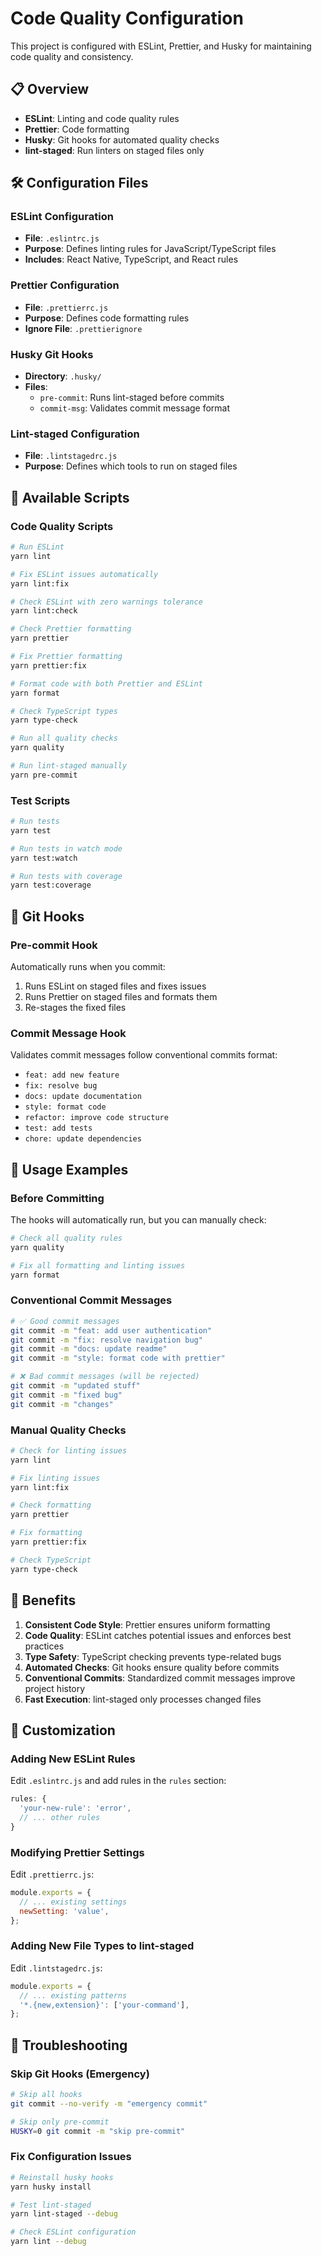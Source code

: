 # Code Quality Configuration

This project is configured with ESLint, Prettier, and Husky for maintaining code quality and consistency.

## 📋 Overview

- **ESLint**: Linting and code quality rules
- **Prettier**: Code formatting
- **Husky**: Git hooks for automated quality checks
- **lint-staged**: Run linters on staged files only

## 🛠️ Configuration Files

### ESLint Configuration
- **File**: `.eslintrc.js`
- **Purpose**: Defines linting rules for JavaScript/TypeScript files
- **Includes**: React Native, TypeScript, and React rules

### Prettier Configuration
- **File**: `.prettierrc.js`
- **Purpose**: Defines code formatting rules
- **Ignore File**: `.prettierignore`

### Husky Git Hooks
- **Directory**: `.husky/`
- **Files**:
  - `pre-commit`: Runs lint-staged before commits
  - `commit-msg`: Validates commit message format

### Lint-staged Configuration
- **File**: `.lintstagedrc.js`
- **Purpose**: Defines which tools to run on staged files

## 🚀 Available Scripts

### Code Quality Scripts
```bash
# Run ESLint
yarn lint

# Fix ESLint issues automatically
yarn lint:fix

# Check ESLint with zero warnings tolerance
yarn lint:check

# Check Prettier formatting
yarn prettier

# Fix Prettier formatting
yarn prettier:fix

# Format code with both Prettier and ESLint
yarn format

# Check TypeScript types
yarn type-check

# Run all quality checks
yarn quality

# Run lint-staged manually
yarn pre-commit
```

### Test Scripts
```bash
# Run tests
yarn test

# Run tests in watch mode
yarn test:watch

# Run tests with coverage
yarn test:coverage
```

## 🔧 Git Hooks

### Pre-commit Hook
Automatically runs when you commit:
1. Runs ESLint on staged files and fixes issues
2. Runs Prettier on staged files and formats them
3. Re-stages the fixed files

### Commit Message Hook
Validates commit messages follow conventional commits format:
- `feat: add new feature`
- `fix: resolve bug`
- `docs: update documentation`
- `style: format code`
- `refactor: improve code structure`
- `test: add tests`
- `chore: update dependencies`

## 📝 Usage Examples

### Before Committing
The hooks will automatically run, but you can manually check:

```bash
# Check all quality rules
yarn quality

# Fix all formatting and linting issues
yarn format
```

### Conventional Commit Messages
```bash
# ✅ Good commit messages
git commit -m "feat: add user authentication"
git commit -m "fix: resolve navigation bug"
git commit -m "docs: update readme"
git commit -m "style: format code with prettier"

# ❌ Bad commit messages (will be rejected)
git commit -m "updated stuff"
git commit -m "fixed bug"
git commit -m "changes"
```

### Manual Quality Checks
```bash
# Check for linting issues
yarn lint

# Fix linting issues
yarn lint:fix

# Check formatting
yarn prettier

# Fix formatting
yarn prettier:fix

# Check TypeScript
yarn type-check
```

## 🎯 Benefits

1. **Consistent Code Style**: Prettier ensures uniform formatting
2. **Code Quality**: ESLint catches potential issues and enforces best practices
3. **Type Safety**: TypeScript checking prevents type-related bugs
4. **Automated Checks**: Git hooks ensure quality before commits
5. **Conventional Commits**: Standardized commit messages improve project history
6. **Fast Execution**: lint-staged only processes changed files

## 🔧 Customization

### Adding New ESLint Rules
Edit `.eslintrc.js` and add rules in the `rules` section:

```javascript
rules: {
  'your-new-rule': 'error',
  // ... other rules
}
```

### Modifying Prettier Settings
Edit `.prettierrc.js`:

```javascript
module.exports = {
  // ... existing settings
  newSetting: 'value',
};
```

### Adding New File Types to lint-staged
Edit `.lintstagedrc.js`:

```javascript
module.exports = {
  // ... existing patterns
  '*.{new,extension}': ['your-command'],
};
```

## 🚨 Troubleshooting

### Skip Git Hooks (Emergency)
```bash
# Skip all hooks
git commit --no-verify -m "emergency commit"

# Skip only pre-commit
HUSKY=0 git commit -m "skip pre-commit"
```

### Fix Configuration Issues
```bash
# Reinstall husky hooks
yarn husky install

# Test lint-staged
yarn lint-staged --debug

# Check ESLint configuration
yarn lint --debug
```
